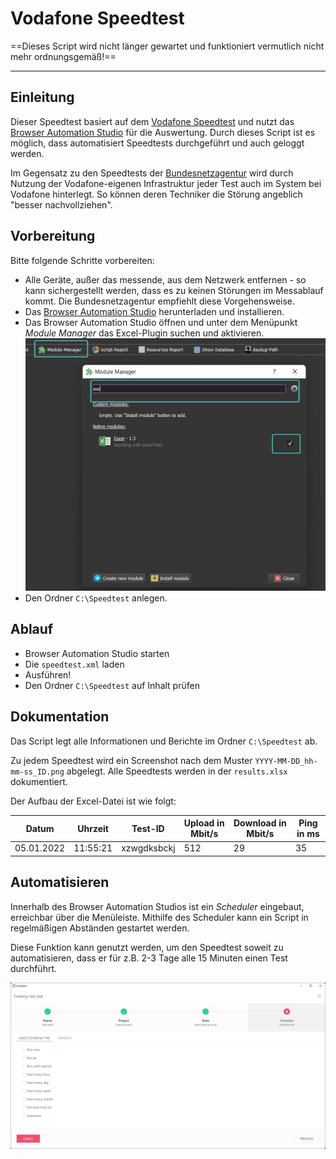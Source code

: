 # Vodafone Speedtest

==Dieses Script wird nicht länger gewartet und funktioniert vermutlich nicht mehr ordnungsgemäß!==

------



## Einleitung

Dieser Speedtest basiert auf dem [Vodafone Speedtest](https://speedtest.vodafone.de) und nutzt das [Browser Automation Studio](https://bablosoft.com/shop/BrowserAutomationStudio#download) für die Auswertung. Durch dieses Script ist es möglich, dass automatisiert Speedtests durchgeführt und auch geloggt werden.

Im Gegensatz zu den Speedtests der [Bundesnetzagentur](https://breitbandmessung.de) wird durch Nutzung der Vodafone-eigenen Infrastruktur jeder Test auch im System bei Vodafone hinterlegt. So können deren Techniker die Störung angeblich "besser nachvollziehen".

## Vorbereitung

Bitte folgende Schritte vorbereiten:

- Alle Geräte, außer das messende, aus dem Netzwerk entfernen - so kann sichergestellt werden, dass es zu keinen Störungen im Messablauf kommt. Die Bundesnetzagentur empfiehlt diese Vorgehensweise.
- Das [Browser Automation Studio](https://bablosoft.com/shop/BrowserAutomationStudio#download) herunterladen und installieren.
- Das Browser Automation Studio öffnen und unter dem Menüpunkt _Module Manager_ das Excel-Plugin suchen und aktivieren.
![Excelplugin aktivieren](/assets/excelplugin.jpg)
- Den Ordner `C:\Speedtest` anlegen.

## Ablauf

- Browser Automation Studio starten
- Die `speedtest.xml` laden
- Ausführen!
- Den Ordner `C:\Speedtest` auf Inhalt prüfen

## Dokumentation

Das Script legt alle Informationen und Berichte im Ordner `C:\Speedtest` ab.

Zu jedem Speedtest wird ein Screenshot nach dem Muster `YYYY-MM-DD_hh-mm-ss_ID.png` abgelegt. Alle Speedtests werden in der `results.xlsx` dokumentiert.

Der Aufbau der Excel-Datei ist wie folgt:

| Datum      | Uhrzeit  | Test-ID     | Upload in Mbit/s | Download in Mbit/s | Ping in ms |
|------------|----------|-------------|------------------|--------------------|------------|
| 05.01.2022 | 11:55:21 | xzwgdksbckj | 512              | 29                 | 35         |

## Automatisieren

Innerhalb des Browser Automation Studios ist ein _Scheduler_ eingebaut, erreichbar über die Menüleiste. Mithilfe des Scheduler kann ein Script in regelmäßigen Abständen gestartet werden.

Diese Funktion kann genutzt werden, um den Speedtest soweit zu automatisieren, dass er für z.B. 2-3 Tage alle 15 Minuten einen Test durchführt.

![Scheduler](assets/scheduler.jpg)
